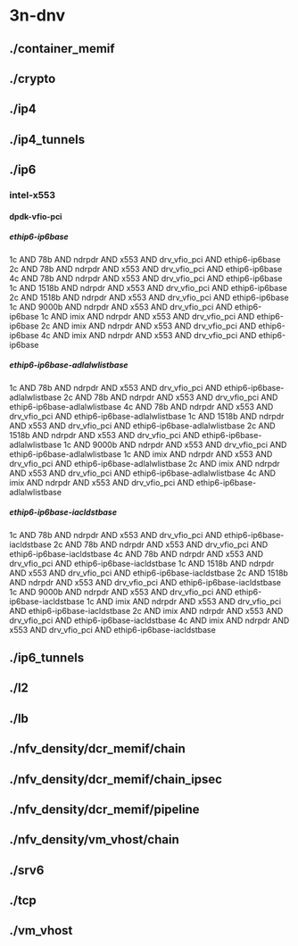 # 3n-dnv
## ./container_memif
## ./crypto
## ./ip4
## ./ip4_tunnels
## ./ip6
### intel-x553
#### dpdk-vfio-pci
##### ethip6-ip6base
1c AND 78b AND ndrpdr AND x553 AND drv_vfio_pci AND ethip6-ip6base
2c AND 78b AND ndrpdr AND x553 AND drv_vfio_pci AND ethip6-ip6base
4c AND 78b AND ndrpdr AND x553 AND drv_vfio_pci AND ethip6-ip6base
1c AND 1518b AND ndrpdr AND x553 AND drv_vfio_pci AND ethip6-ip6base
2c AND 1518b AND ndrpdr AND x553 AND drv_vfio_pci AND ethip6-ip6base
1c AND 9000b AND ndrpdr AND x553 AND drv_vfio_pci AND ethip6-ip6base
1c AND imix AND ndrpdr AND x553 AND drv_vfio_pci AND ethip6-ip6base
2c AND imix AND ndrpdr AND x553 AND drv_vfio_pci AND ethip6-ip6base
4c AND imix AND ndrpdr AND x553 AND drv_vfio_pci AND ethip6-ip6base
##### ethip6-ip6base-adlalwlistbase
1c AND 78b AND ndrpdr AND x553 AND drv_vfio_pci AND ethip6-ip6base-adlalwlistbase
2c AND 78b AND ndrpdr AND x553 AND drv_vfio_pci AND ethip6-ip6base-adlalwlistbase
4c AND 78b AND ndrpdr AND x553 AND drv_vfio_pci AND ethip6-ip6base-adlalwlistbase
1c AND 1518b AND ndrpdr AND x553 AND drv_vfio_pci AND ethip6-ip6base-adlalwlistbase
2c AND 1518b AND ndrpdr AND x553 AND drv_vfio_pci AND ethip6-ip6base-adlalwlistbase
1c AND 9000b AND ndrpdr AND x553 AND drv_vfio_pci AND ethip6-ip6base-adlalwlistbase
1c AND imix AND ndrpdr AND x553 AND drv_vfio_pci AND ethip6-ip6base-adlalwlistbase
2c AND imix AND ndrpdr AND x553 AND drv_vfio_pci AND ethip6-ip6base-adlalwlistbase
4c AND imix AND ndrpdr AND x553 AND drv_vfio_pci AND ethip6-ip6base-adlalwlistbase
##### ethip6-ip6base-iacldstbase
1c AND 78b AND ndrpdr AND x553 AND drv_vfio_pci AND ethip6-ip6base-iacldstbase
2c AND 78b AND ndrpdr AND x553 AND drv_vfio_pci AND ethip6-ip6base-iacldstbase
4c AND 78b AND ndrpdr AND x553 AND drv_vfio_pci AND ethip6-ip6base-iacldstbase
1c AND 1518b AND ndrpdr AND x553 AND drv_vfio_pci AND ethip6-ip6base-iacldstbase
2c AND 1518b AND ndrpdr AND x553 AND drv_vfio_pci AND ethip6-ip6base-iacldstbase
1c AND 9000b AND ndrpdr AND x553 AND drv_vfio_pci AND ethip6-ip6base-iacldstbase
1c AND imix AND ndrpdr AND x553 AND drv_vfio_pci AND ethip6-ip6base-iacldstbase
2c AND imix AND ndrpdr AND x553 AND drv_vfio_pci AND ethip6-ip6base-iacldstbase
4c AND imix AND ndrpdr AND x553 AND drv_vfio_pci AND ethip6-ip6base-iacldstbase
## ./ip6_tunnels
## ./l2
## ./lb
## ./nfv_density/dcr_memif/chain
## ./nfv_density/dcr_memif/chain_ipsec
## ./nfv_density/dcr_memif/pipeline
## ./nfv_density/vm_vhost/chain
## ./srv6
## ./tcp
## ./vm_vhost
